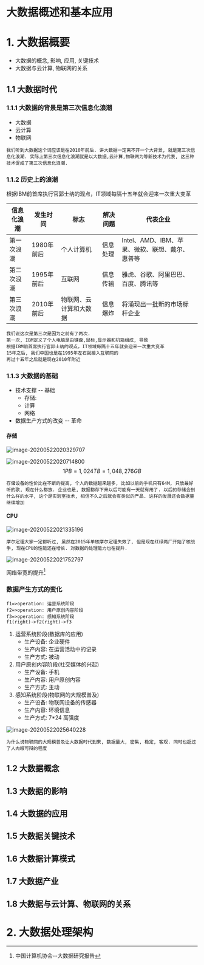 # 大数据概述和基本应用



# 1. 大数据概要

* 大数据的概念, 影响, 应用, 关键技术
* 大数据与云计算, 物联网的关系

## 1.1 大数据时代 

### 1.1.1 大数据的背景是第三次信息化浪潮

* 大数据
* 云计算
* 物联网

```
我们听到大数据这个词应该是在2010年前后. 讲大数据一定离不开一个大背景, 就是第三次信息化浪潮. 实际上第三次信息化浪潮就是以大数据,云计算,物联网为等新技术为代表, 这三种技术促成了第三次信息化浪潮.
```



### 1.1.2 历史上的浪潮

根据IBM前首席执行官郭士纳的观点，IT领域每隔十五年就会迎来一次重大变革 

| 信息化浪潮 | 发生时间   | 标志                   | 解决问题 | 代表企业                                        |
| ---------- | ---------- | ---------------------- | -------- | ----------------------------------------------- |
| 第一次浪潮 | 1980年前后 | 个人计算机             | 信息处理 | Intel、AMD、IBM、苹果、微软、联想、戴尔、惠普等 |
| 第二次浪潮 | 1995年前后 | 互联网                 | 信息传输 | 雅虎、谷歌、阿里巴巴、百度、腾讯等              |
| 第三次浪潮 | 2010年前后 | 物联网、云计算和大数据 | 信息爆炸 | 将涌现出一批新的市场标杆企业                    |

```
我们说这次是第三次是因为之前有了两次. 
第一次, IBM定义了个人电脑是由键盘,鼠标,显示器和机箱组成, 导致
根据IBM前首席执行官郭士纳的观点，IT领域每隔十五年就会迎来一次重大变革
15年之后, 我们中国也是在1995年左右就接入互联网的
再过十五年之后就是现在2010年附近
```

### 1.1.3 大数据的基础

* 技术支撑 -- 基础
  * 存储: 
  * 计算
  * 网络
* 数据生产方式的改变 -- 革命

#### 存储

![image-20200522020329707](C:\Users\37543\Documents\大数据分享\img\存储性价比)

![image-20200522020714800](C:\Users\37543\Documents\大数据分享\img\数据存储在未来能达到的水平)
$$
1PB=1,024TB=1,048,276GB
$$

```
存储设备的性价比在不断的提高, 个人的数据越来越多, 比如以前的手机只有64M, 只放最好听的歌, 现在什么都放. 企业也是, 数据都存下来以后可能有一天就有用了. 以后的存储会到什么样的水平, 这个是实验室技术, 相信不久之后就会有类似的产品. 这样的发展还会数据量继续增加
```

#### CPU

![image-20200522021335196](C:\Users\37543\Documents\大数据分享\img\CPU的发展.png)

```
摩尔定理大家一定都听过, 虽然在2015年单核摩尔定理失效了, 但是现在红绿两厂开始了核战争, 现在CPU的性能还在增长. 对数据的处理能力也在提升. 
```

![image-20200522021752797](C:\Users\37543\Documents\大数据分享\img\网络带宽的提升.png)

网络带宽的提升[^1]

### 数据产生方式的变化

```flow
f1=>operation: 运营系统阶段
f2=>operation: 用户原创内容阶段
f3=>operation: 感知系统阶段
f1(right)->f2(right)->f3
```

1. 运营系统阶段(数据库的应用)
   * 生产设备: 企业硬件
   * 生产内容: 在运营活动中的记录
   * 生产方式: 被动
2. 用户原创内容阶段(社交媒体的兴起)
   * 生产设备: 手机
   * 生产内容: 用户原创内容
   * 生产方式: 主动
3. 感知系统阶段(物联网的大规模普及)
   * 生产设备: 物联网设备的传感器
   * 生产内容: 环境信息
   * 生产方式: 7*24 高强度

![image-20200522025640228](C:\Users\37543\Documents\大数据分享\img\大数据的发展历程)

```
为什么说物联网的大规模普及让大数据时代到来, 数据量大, 密集, 稳定, 客观. 同时也超过了人肉眼可辩的程度
```



[^1]: 中国计算机协会--大数据研究报告



## 1.2 大数据概念 

## 1.3 大数据的影响 

## 1.4 大数据的应用 

## 1.5 大数据关键技术 

## 1.6 大数据计算模式 

## 1.7 大数据产业 

## 1.8 大数据与云计算、物联网的关系

# 2. 大数据处理架构



[^1 ]: 
[^2 ]: 